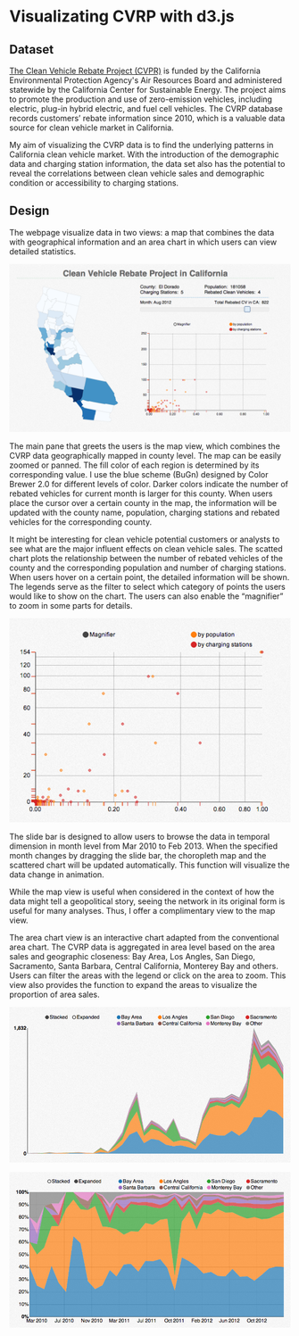 Visualizating CVRP with d3.js
=====================

Dataset
---------

[The Clean Vehicle Rebate Project (CVPR)](http://energycenter.org/clean-vehicle-rebate-project) is funded by the California Environmental Protection Agency's Air Resources Board and administered statewide by the California Center for Sustainable Energy. The project aims to promote the production and use of zero-emission vehicles, including electric, plug-in hybrid electric, and fuel cell vehicles. The CVRP database records customers’ rebate information since 2010, which is a valuable data source for clean vehicle market in California. 

My aim of visualizing the CVRP data is to find the underlying patterns in California clean vehicle market. With the introduction of the demographic data and charging station information, the data set also has the potential to reveal the correlations between clean vehicle sales and demographic condition or accessibility to charging stations. 


Design
-------
The webpage visualize data in two views: a map that combines the data with geographical information and an area chart in which users can view detailed statistics. 

![](screenshot/1.png)

The main pane that greets the users is the map view, which combines the CVRP data geographically mapped in county level. The map can be easily zoomed or panned. The fill color of each region is determined by its corresponding value. I use the blue scheme (BuGn) designed by Color Brewer 2.0 for different levels of color. Darker colors indicate the number of rebated vehicles for current month is larger for this county. When users place the cursor over a certain county in the map, the information will be updated with the county name, population, charging stations and rebated vehicles for the corresponding county.

It might be interesting for clean vehicle potential customers or analysts to see what are the major influent effects on clean vehicle sales. The scatted chart plots the relationship between the number of rebated vehicles of the county and the corresponding population and number of charging stations. When users hover on a certain point, the detailed information will be shown. The legends serve as the filter to select which category of points the users would like to show on the chart. The users can also enable the “magnifier” to zoom in some parts for details.

![](screenshot/2.png)

The slide bar is designed to allow users to browse the data in temporal dimension in month
level from Mar 2010 to Feb 2013. When the specified month changes by dragging the slide bar, the choropleth map and the scattered chart will be updated automatically. This function will visualize the data change in animation.

While the map view is useful when considered in the context of how the data might tell a geopolitical story, seeing the network in its original form is useful for many analyses. Thus, I offer a complimentary view to the map view.

The area chart view is an interactive chart adapted from the conventional area chart. The CVRP data is aggregated in area level based on the area sales and geographic closeness: Bay Area, Los Angles, San Diego, Sacramento, Santa Barbara, Central California, Monterey Bay and others. Users can filter the areas with the legend or click on the area to zoom. This view also provides the function to expand the areas to visualize the proportion of area sales.

![](screenshot/3.png)

![](screenshot/4.png)